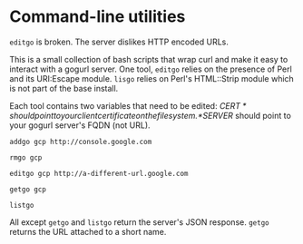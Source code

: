 # Command-line utilities

`editgo` is broken. The server dislikes HTTP encoded URLs.

This is a small collection of bash scripts that wrap curl and make it easy to
interact with a gogurl server. One tool, `editgo` relies on the presence of
Perl and its URI:Escape module. `lisgo` relies on Perl's HTML::Strip module
which is not part of the base install.

Each tool contains two variables that need to be edited:
*$CERT* should point to your client certificate on the filesystem.
*$SERVER* should point to your gogurl server's FQDN (not URL).

`addgo gcp http://console.google.com`

`rmgo gcp`

`editgo gcp http://a-different-url.google.com`

`getgo gcp`

`listgo`

All except `getgo` and `listgo` return the server's JSON response. `getgo` returns the URL
attached to a short name.
